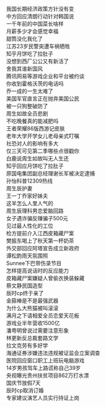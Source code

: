 我国长期经济政策方针没有变  
中方回应清朗行动针对韩国说  
一千年前的中国菜长啥样  
月薪多少才会感觉幸福  
甜筒没化我化了  
江苏23岁民警突遭车祸牺牲  
知乎月饼吃了拉肚子  
没想到西厂公公又有新活了  
舍我其谁新国风  
腾讯网易等游戏企业和平台被约谈  
你收到霍格沃茨的电话吗  
乔一成的一生太难了  
美国军官直言正在抛弃美国公民  
被一只狗整破防了  
周生如故全员悲剧  
不吃晚餐真的能减肥吗  
王者荣耀86版西游记皮肤  
老年大学开学女儿老母亲式叮嘱  
社恐对人的影响有多大  
仅三天可见第二季哪些点很戳你  
白鹿说周生如故叫无人生还  
知乎回应月饼吃了拉肚子  
原国电集团副总经理谢长军被决定逮捕  
孙怡科普12309热线  
周生辰护妻  
王一丁乔家好妹夫  
这羊怎么人里人气的  
周生辰理科男恋爱脑回路  
女子遇诈骗反赚骗子500元  
见过最人性化的工位  
检方提前介入江西皮箱藏尸案  
樊振东喝上了秋天第一杯奶茶  
外交部回应阿塔宣告成立新政府  
谭松韵雨天氛围照  
Sunnee下巴带伤录节目  
怎样提高说话时的反应能力  
皮箱藏尸案嫌疑人曾偷衣换装躲藏  
蔡文静民国造型  
辰时cp终于亲了  
金箍棒是不是最强武器  
为什么大熊猫被叫滚滚  
满月之下请相爱全员恋爱天花板  
游戏业半年营收1500亿  
潘粤明曾说过需要注意形象  
林更新反总裁套路文学  
拉文克劳有多好学  
海通证券涉嫌违法违规被证监会立案调查  
医院回应窗口职工上班玩电脑游戏  
14岁男孩驾车上路谎称自己39岁  
央视曝光贵州扶贫项目862万打水漂  
国庆节放假7天  
辰时cp取消订婚  
专家建议演艺人员实行持证上岗  
